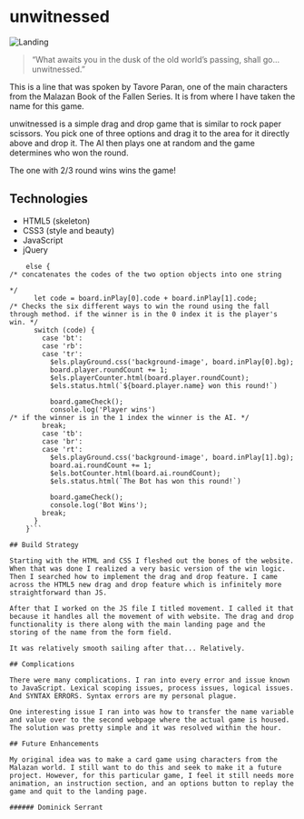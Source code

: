# unwitnessed


![Landing](../assets/landingScreen.png)


> “What awaits you in the dusk of the old world’s passing, shall go... unwitnessed.”

This is a line that was spoken by Tavore Paran, one of the main characters from the Malazan Book of the Fallen Series. It is from where I have taken the name for this game. 

unwitnessed is a simple drag and drop game that is similar to rock paper scissors. You pick one of three options and drag it to the area for it directly above and drop it. The AI then plays one at random and the game determines who won the round. 

The one with 2/3 round wins wins the game!

## Technologies

- HTML5 (skeleton)
- CSS3 (style and beauty)
- JavaScript
- jQuery

```/* Round winning logic */
    else {
/* concatenates the codes of the two option objects into one string 

*/
      let code = board.inPlay[0].code + board.inPlay[1].code;
/* Checks the six different ways to win the round using the fall through method. if the winner is in the 0 index it is the player's win. */
      switch (code) {
        case 'bt':
        case 'rb':
        case 'tr':
          $els.playGround.css('background-image', board.inPlay[0].bg);
          board.player.roundCount += 1;
          $els.playerCounter.html(board.player.roundCount);
          $els.status.html(`${board.player.name} won this round!`)

          board.gameCheck();
          console.log('Player wins')
/* if the winner is in the 1 index the winner is the AI. */
        break;
        case 'tb':
        case 'br':
        case 'rt':
          $els.playGround.css('background-image', board.inPlay[1].bg);
          board.ai.roundCount += 1;
          $els.botCounter.html(board.ai.roundCount);
          $els.status.html(`The Bot has won this round!`)

          board.gameCheck();
          console.log('Bot Wins');
        break;
      }
    }```

## Build Strategy

Starting with the HTML and CSS I fleshed out the bones of the website. When that was done I realized a very basic version of the win logic. Then I searched how to implement the drag and drop feature. I came across the HTML5 new drag and drop feature which is infinitely more straightforward than JS. 

After that I worked on the JS file I titled movement. I called it that because it handles all the movement of with website. The drag and drop functionality is there along with the main landing page and the storing of the name from the form field.

It was relatively smooth sailing after that... Relatively.

## Complications

There were many complications. I ran into every error and issue known to JavaScript. Lexical scoping issues, process issues, logical issues. And SYNTAX ERRORS. Syntax errors are my personal plague.

One interesting issue I ran into was how to transfer the name variable and value over to the second webpage where the actual game is housed. The solution was pretty simple and it was resolved within the hour.

## Future Enhancements

My original idea was to make a card game using characters from the Malazan world. I still want to do this and seek to make it a future project. However, for this particular game, I feel it still needs more animation, an instruction section, and an options button to replay the game and quit to the landing page.

###### Dominick Serrant
